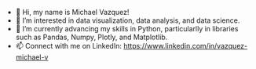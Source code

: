 - 👋 Hi, my name is Michael Vazquez!
- 👀 I’m interested in data visualization, data analysis, and data science.
- 🌱 I’m currently advancing my skills in Python, particularlly in libraries such as Pandas, Numpy, Plotly, and Matplotlib.
- 📫 Connect with me on LinkedIn: https://www.linkedin.com/in/vazquez-michael-v

